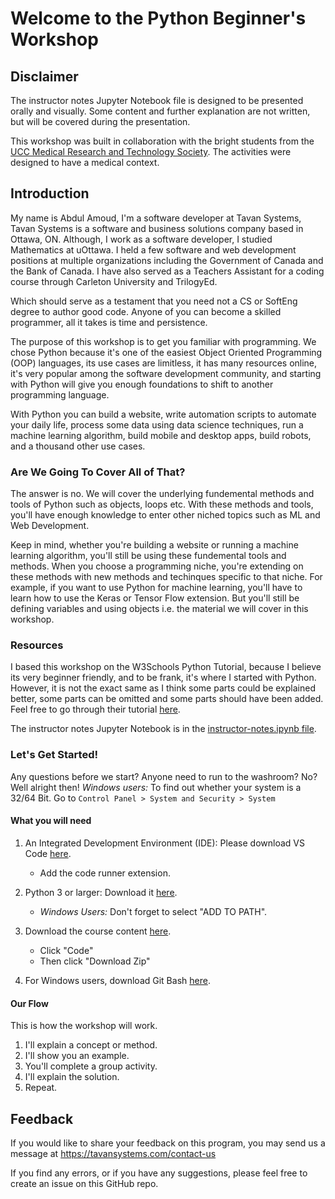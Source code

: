 # Welcome to the Python Beginner's Workshop

## Disclaimer
The instructor notes Jupyter Notebook file is designed to be presented orally and visually. Some content and further explanation are not written, but will be covered during the presentation.

This workshop was built in collaboration with the bright students from the [UCC Medical Research and Technology Society](https://uccmrt.wordpress.com/). The activities were designed to have a medical context.

## Introduction
My name is Abdul Amoud, I'm a software developer at Tavan Systems, Tavan Systems is a software and business solutions company based in Ottawa, ON. Although, I work as a software developer, I studied Mathematics at uOttawa. I held a few software and web development positions at multiple organizations including the Government of Canada and the Bank of Canada. I have also served as a Teachers Assistant for a coding course through Carleton University and TrilogyEd.

Which should serve as a testament that you need not a CS or SoftEng degree to author good code. Anyone of you can become a skilled programmer, all it takes is time and persistence.

The purpose of this workshop is to get you familiar with programming. We chose Python because it's one of the easiest  Object Oriented Programming (OOP) languages, its use cases are limitless, it has many resources online, it's very popular among the software development community, and starting with Python will give you enough foundations to shift to another programming language.

With Python you can build a website, write automation scripts to automate your daily life, process some data using data science techniques, run a machine learning algorithm, build mobile and desktop apps, build robots, and a thousand other use cases. 

### Are We Going To Cover All of That? 
The answer is no. We will cover the underlying fundemental methods and tools of Python such as objects, loops etc. With these methods and tools, you'll have enough knowledge to enter other niched topics such as ML and Web Development. 

Keep in mind, whether you're building a website or running a machine learning algorithm, you'll still be using these fundemental tools and methods. When you choose a programming niche, you're extending on these methods with new methods and techinques specific to that niche. For example, if you want to use Python for machine learning, you'll have to learn how to use the Keras or Tensor Flow extension. But you'll still be defining variables and using objects i.e. the material we will cover in this workshop.

### Resources
I based this workshop on the W3Schools Python Tutorial, because I believe its very beginner friendly, and to be frank, it's where I started with Python. However, it is not the exact same as I think some parts could be explained better, some parts can be omitted and some parts should have been added. Feel free to go through their tutorial [here](https://w3schools.com/python).

The instructor notes Jupyter Notebook is in the [instructor-notes.ipynb file](https://github.com/abdu997/python-workshop/blob/main/instructor-notes.ipynb).

### Let's Get Started!
Any questions before we start? Anyone need to run to the washroom? No? Well alright then!
*Windows users:* To find out whether your system is a 32/64 Bit. Go to `Control Panel > System and Security > System`

#### What you will need
1. An Integrated Development Environment (IDE): Please download VS Code [here](https://code.visualstudio.com/download).
    * Add the code runner extension.
    
2. Python 3 or larger: Download it [here](https://www.python.org/downloads/).
    * *Windows Users:*  Don't forget to select "ADD TO PATH".

3. Download the course content [here](https://github.com/abdu997/python-workshop).
    * Click "Code" 
    * Then click "Download Zip"
    
4. For Windows users, download Git Bash [here](https://git-scm.com/downloads).


#### Our Flow
This is how the workshop will work. 

1. I'll explain a concept or method. 
2. I'll show you an example. 
3. You'll complete a group activity.
4. I'll explain the solution.
4. Repeat.

## Feedback
If you would like to share your feedback on this program, you may send us a message at https://tavansystems.com/contact-us

If you find any errors, or if you have any suggestions, please feel free to create an issue on this GitHub repo.

